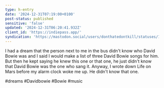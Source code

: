 ```yaml
---
type: h-entry
date: '2024-12-31T07:19:00+0100'
post-status: published
sensitive: 'false'
updated: '2024-12-31T06:20:41.932Z'
client_id: 'https://indiepass.app/'
syndication: 'https://mastodon.social/users/donthatedontkill/statuses/113745987346103649'
---
```

I had a dream that the person next to me in the bus didn't know who David Bowie was and I said I would make a list of three David Bowie songs for him. But then he kept saying he knew this one or that one, he just didn't know that David Bowie was the one who sang it. Anyway, I wrote down Life on Mars before my alarm clock woke me up. He didn't know that one.

#dreams #Davidbowie #Bowie #music
